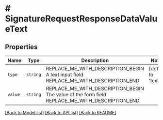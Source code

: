# # SignatureRequestResponseDataValueText



## Properties

Name | Type | Description | Notes
------------ | ------------- | ------------- | -------------
| `type` | ```string``` | REPLACE_ME_WITH_DESCRIPTION_BEGIN A text input field REPLACE_ME_WITH_DESCRIPTION_END |  [default to 'text'] |
| `value` | ```string``` | REPLACE_ME_WITH_DESCRIPTION_BEGIN The value of the form field. REPLACE_ME_WITH_DESCRIPTION_END |  |

[[Back to Model list]](../../README.md#models) [[Back to API list]](../../README.md#endpoints) [[Back to README]](../../README.md)
